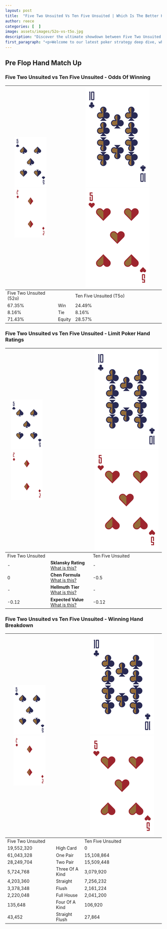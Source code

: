 ```yaml
---
layout: post
title:  "Five Two Unsuited Vs Ten Five Unsuited | Which Is The Better Hand In Poker? A Complete Guide"
author: reece
categories: [  ]
image: assets/images/52o-vs-t5o.jpg
description: "Discover the ultimate showdown between Five Two Unsuited and Ten Five Unsuited in poker! Uncover the odds, strategies, and scenarios where one hand triumphs over the other. Get ready to up your poker game with this thrilling analysis."
first_paragraph: "<p>Welcome to our latest poker strategy deep dive, where we're pitting two distinct hands against each other in a high-stakes showdown: Five Two Unsuited vs Ten Five Unsuited.</p><p>In the dynamic world of poker, every decision counts, and knowing which hand holds the upper hand is key to your success at the table.</p><p>In this article, we'll dissect these two hands, explore the scenarios where one dominates the other, and equip you with the knowledge to make strategic choices that can tip the odds in your favor.</p><p>Get ready to unravel the intriguing dynamics of these poker hands and elevate your game to new heights.</p>"
---
```




[comment]: # (sp0)

## Pre Flop Hand Match Up

<div class="table hand-ratings" markdown="1"> 



### Five Two Unsuited vs Ten Five Unsuited - Odds Of Winning


    
| ![image info](assets/images/hand1/5.png) ![image info](assets/images/hand1/2o.png) |  | ![image info](assets/images/hand2/T.png) ![image info](assets/images/hand2/5o.png) |
| -------- | -------- | -------- |
| Five Two Unsuited (52o) |  | Ten Five Unsuited (T5o) |
| 67.35% | Win | 24.49% |
| 8.16% | Tie | 8.16% |
| 71.43% | Equity | 28.57% |




[comment]: # (sp1)



### Five Two Unsuited vs Ten Five Unsuited - Limit Poker Hand Ratings


    
| ![image info](assets/images/hand1/5.png) ![image info](assets/images/hand1/2o.png) |  | ![image info](assets/images/hand2/T.png) ![image info](assets/images/hand2/5o.png) |
| -------- | -------- | -------- |
| Five Two Unsuited |  | Ten Five Unsuited |
| - | **Sklansky Rating** [What is this?](/sklansky-rating-explained) | - |
| 0 | **Chen Formula** [What is this?](/chen-formula-explained) | -0.5 |
| - | **Hellmuth Tier** [What is this?](/Hellmuth-tier-explained) | - |
| -0.12 | **Expected Value** [What is this?](/expected-value-explained) | -0.12 |




[comment]: # (sp2)



### Five Two Unsuited vs Ten Five Unsuited - Winning Hand Breakdown


    
| ![image info](assets/images/hand1/5.png) ![image info](assets/images/hand1/2o.png) |  | ![image info](assets/images/hand2/T.png) ![image info](assets/images/hand2/5o.png) |
| -------- | -------- | -------- |
| Five Two Unsuited |  | Ten Five Unsuited |
| 19,552,320 | High Card | 0 |
| 61,043,328 | One Pair | 15,108,864 |
| 28,249,704 | Two Pair | 15,509,448 |
| 5,724,768 | Three Of A Kind | 3,079,920 |
| 4,203,360 | Straight | 7,256,232 |
| 3,378,348 | Flush | 2,161,224 |
| 2,220,048 | Full House | 2,041,200 |
| 135,648 | Four Of A Kind | 106,920 |
| 43,452 | Straight Flush | 27,864 |




[comment]: # (sp3)



</div>

[comment]: # (sp4)



[comment]: # (sp5)

